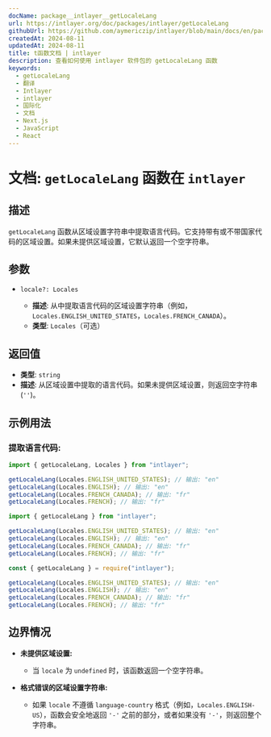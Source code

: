 ```yaml
---
docName: package__intlayer__getLocaleLang
url: https://intlayer.org/doc/packages/intlayer/getLocaleLang
githubUrl: https://github.com/aymericzip/intlayer/blob/main/docs/en/packages/intlayer/getLocaleLang.md
createdAt: 2024-08-11
updatedAt: 2024-08-11
title: t函数文档 | intlayer
description: 查看如何使用 intlayer 软件包的 getLocaleLang 函数
keywords:
  - getLocaleLang
  - 翻译
  - Intlayer
  - intlayer
  - 国际化
  - 文档
  - Next.js
  - JavaScript
  - React
---
```


# 文档: `getLocaleLang` 函数在 `intlayer`

## 描述

`getLocaleLang` 函数从区域设置字符串中提取语言代码。它支持带有或不带国家代码的区域设置。如果未提供区域设置，它默认返回一个空字符串。

## 参数

- `locale?: Locales`

  - **描述**: 从中提取语言代码的区域设置字符串（例如，`Locales.ENGLISH_UNITED_STATES`，`Locales.FRENCH_CANADA`）。
  - **类型**: `Locales`（可选）

## 返回值

- **类型**: `string`
- **描述**: 从区域设置中提取的语言代码。如果未提供区域设置，则返回空字符串 (`''`)。

## 示例用法

### 提取语言代码:

```typescript codeFormat="typescript"
import { getLocaleLang, Locales } from "intlayer";

getLocaleLang(Locales.ENGLISH_UNITED_STATES); // 输出: "en"
getLocaleLang(Locales.ENGLISH); // 输出: "en"
getLocaleLang(Locales.FRENCH_CANADA); // 输出: "fr"
getLocaleLang(Locales.FRENCH); // 输出: "fr"
```

```javascript codeFormat="esm"
import { getLocaleLang } from "intlayer";

getLocaleLang(Locales.ENGLISH_UNITED_STATES); // 输出: "en"
getLocaleLang(Locales.ENGLISH); // 输出: "en"
getLocaleLang(Locales.FRENCH_CANADA); // 输出: "fr"
getLocaleLang(Locales.FRENCH); // 输出: "fr"
```

```javascript codeFormat="commonjs"
const { getLocaleLang } = require("intlayer");

getLocaleLang(Locales.ENGLISH_UNITED_STATES); // 输出: "en"
getLocaleLang(Locales.ENGLISH); // 输出: "en"
getLocaleLang(Locales.FRENCH_CANADA); // 输出: "fr"
getLocaleLang(Locales.FRENCH); // 输出: "fr"
```

## 边界情况

- **未提供区域设置:**

  - 当 `locale` 为 `undefined` 时，该函数返回一个空字符串。

- **格式错误的区域设置字符串:**
  - 如果 `locale` 不遵循 `language-country` 格式（例如，`Locales.ENGLISH-US`），函数会安全地返回 `'-'` 之前的部分，或者如果没有 `'-'`，则返回整个字符串。
